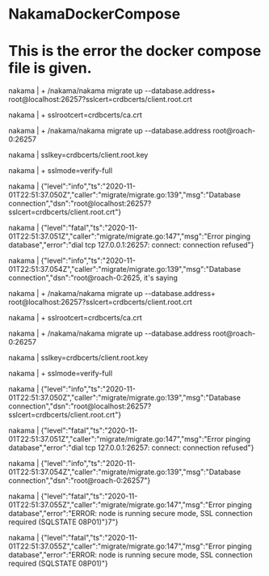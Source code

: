 # NakamaDockerCompose
# This is the error the docker compose file is given.

nakama        | + /nakama/nakama migrate up --database.address+  root@localhost:26257?sslcert=crdbcerts/client.root.crt 

nakama        | + sslrootcert=crdbcerts/ca.crt 

nakama        | + /nakama/nakama migrate up --database.address root@roach-0:26257 

nakama        | sslkey=crdbcerts/client.root.key 

nakama        | + sslmode=verify-full 

nakama        | {"level":"info","ts":"2020-11-01T22:51:37.050Z","caller":"migrate/migrate.go:139","msg":"Database 
connection","dsn":"root@localhost:26257?sslcert=crdbcerts/client.root.crt"} 

nakama        | {"level":"fatal","ts":"2020-11-01T22:51:37.051Z","caller":"migrate/migrate.go:147","msg":"Error pinging database","error":"dial tcp 127.0.0.1:26257: 
connect: connection refused"} 

nakama        | {"level":"info","ts":"2020-11-01T22:51:37.054Z","caller":"migrate/migrate.go:139","msg":"Database connection","dsn":"root@roach-0:2625, it's saying          

nakama        | + /nakama/nakama migrate up --database.address+  root@localhost:26257?sslcert=crdbcerts/client.root.crt 

nakama        | + sslrootcert=crdbcerts/ca.crt 

nakama        | + /nakama/nakama migrate up --database.address root@roach-0:26257 

nakama        | sslkey=crdbcerts/client.root.key 

nakama        | + sslmode=verify-full 

nakama        | {"level":"info","ts":"2020-11-01T22:51:37.050Z","caller":"migrate/migrate.go:139","msg":"Database connection","dsn":"root@localhost:26257?sslcert=crdbcerts/client.root.crt"} 

nakama        | {"level":"fatal","ts":"2020-11-01T22:51:37.051Z","caller":"migrate/migrate.go:147","msg":"Error pinging database","error":"dial tcp 127.0.0.1:26257: connect: connection refused"} 

nakama        | {"level":"info","ts":"2020-11-01T22:51:37.054Z","caller":"migrate/migrate.go:139","msg":"Database connection","dsn":"root@roach-0:26257"} 

nakama        | {"level":"fatal","ts":"2020-11-01T22:51:37.055Z","caller":"migrate/migrate.go:147","msg":"Error pinging database","error":"ERROR: node is running secure mode, SSL connection required (SQLSTATE 08P01)"}7"} 

nakama        | {"level":"fatal","ts":"2020-11-01T22:51:37.055Z","caller":"migrate/migrate.go:147","msg":"Error pinging database","error":"ERROR: node is running secure mode, SSL connection required (SQLSTATE 08P01)"}
